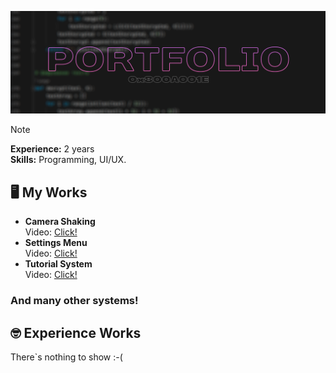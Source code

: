 ![portfolio-image](https://github.com/0x800A001E/folio/blob/79c3b3a29d0a31e270049c63e86593de6d7f23e4/portfolio.png)
> [!Note]
> **Experience:** 2 years<br>
> **Skills:** Programming, UI/UX.

## 🖥️ My Works

 - **Camera Shaking**<br>
Video: [Click!](https://i.imgur.com/BuyIHhr.mp4)
 - **Settings Menu**<br>
Video: [Click!](https://i.imgur.com/LZUEFMo.mp4)
 - **Tutorial System**<br>
Video: [Click!](https://i.imgur.com/DG7JTPT.mp4)<br>
### And many other systems!

## 🤓 Experience Works
There`s nothing to show :-(
